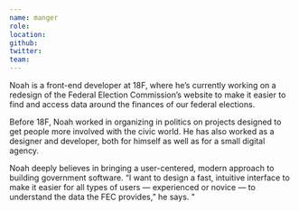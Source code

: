 ```yaml
---
name: manger
role:
location:
github:
twitter:
team:
---
```




Noah is a front-end developer at 18F, where he’s currently working on a redesign of the Federal Election Commission’s website to make it easier to find and access data around the finances of our federal elections.

Before 18F, Noah worked in organizing in politics on projects designed to get people more involved with the civic world. He has also worked as a designer and developer, both for himself as well as for a small digital agency.

Noah deeply believes in bringing a user-centered, modern approach to building government software.  “I want to design a fast, intuitive interface to make it easier for all types of users — experienced or novice — to understand the data the FEC provides,” he says.
"
